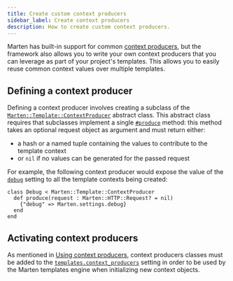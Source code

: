 ```yaml
---
title: Create custom context producers
sidebar_label: Create context producers
description: How to create custom context producers.
---
```


Marten has built-in support for common [context producers](../reference/context-producers.md), but the framework also allows you to write your own context producers that you can leverage as part of your project's templates. This allows you to easily reuse common context values over multiple templates.

## Defining a context producer

Defining a context producer involves creating a subclass of the [`Marten::Template::ContextProducer`](pathname:///api/0.4/Marten/Template/ContextProducer.html) abstract class. This abstract class requires that subclasses implement a single [`#produce`](pathname:///api/0.4/Marten/Template/ContextProducer.html#produce(request%3AHTTP%3A%3ARequest%3F%3Dnil)-instance-method) method: this method takes an optional request object as argument and must return either:

* a hash or a named tuple containing the values to contribute to the template context
* or `nil` if no values can be generated for the passed request

For example, the following context producer would expose the value of the [`debug`](../../development/reference/settings.md#debug) setting to all the template contexts being created:

```crystal
class Debug < Marten::Template::ContextProducer
  def produce(request : Marten::HTTP::Request? = nil)
    {"debug" => Marten.settings.debug}
  end
end
```

## Activating context producers

As mentioned in [Using context producers](../introduction.md#using-context-producers), context producers classes must be added to the [`templates.context_producers`](../../development/reference/settings.md#context_producers) setting in order to be used by the Marten templates engine when initializing new context objects.
